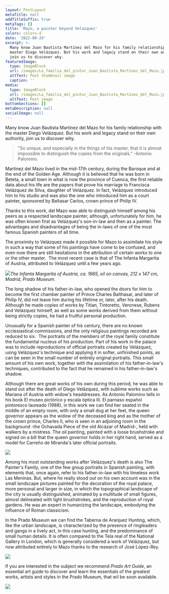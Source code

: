 ```yaml
---
layout: PostLayout
metaTitle: null
addTitleSuffix: true
metaTags: []
title: 'Mazo, a painter beyond Velazquez'
colors: colors-d
date: '2022-09-29'
excerpt: >-
  Many know Juan Bautista Martínez del Mazo for his family relationship with the
  master Diego Velázquez. But his work and legacy stand on their own authority,
  join us to discover why.
featuredImage:
  type: ImageBlock
  url: /images/La_familia_del_pintor_Juan_Bautista_Martínez_del_Mazo.jpg
  altText: Post thumbnail image
  caption: ''
media:
  type: ImageBlock
  url: /images/La_familia_del_pintor_Juan_Bautista_Martínez_del_Mazo.jpg
  altText: Post image
bottomSections: []
metaDescription: null
socialImage: null
---
```

Many know Juan Bautista Martínez del Mazo for his family relationship with the master Diego Velázquez. But his work and legacy stand on their own authority, join us to discover why.

> "So unique, and especially in the things of his master, that it is almost impossible to distinguish the copies from the originals." -Antonio Palomino.



Martínez del Mazo lived in the mid-17th century, during the Baroque and at the end of the Golden Age. Although it is believed that he was born in Beteta, a small town in what is now the province of Cuenca, the first reliable data about his life are the papers that prove his marriage to Francisca Velázquez de Silva, daughter of Velázquez. In fact, Velázquez introduced him to his studio and was also the one who introduced him as a court painter, sponsored by Baltasar Carlos, crown prince of Philip IV.


Thanks to this work, del Mazo was able to distinguish himself among his peers as a respected landscape painter, although, unfortunately for him, he was often known first as Velázquez's son-in-law and then as a painter. The advantages and disadvantages of being the in-laws of one of the most famous Spanish painters of all time.


The proximity to Velázquez made it possible for Mazo to assimilate his style in such a way that some of his paintings have come to be confused, and even now there are still hesitations in the attribution of certain works to one or the other master.  The most recent case is that of The Infanta Margarita of Austria, attributed to Velázquez until a few years ago.

![](https://dbe.rah.es/sites/default/files/styles/wide/public/imagenes/biografias/37980-Margarita-maria-teresa-de-austria.jpg)*The Infanta Margarita of Austria, ca. 1665, oil on canvas, 212 x 147 cm, Madrid, Prado Museum.*


The long shadow of his father-in-law, who opened the doors for him to become the first chamber painter of Prince Charles Balthasar, and later of Philip IV, did not leave him during his lifetime or, later, after his death. Although he made copies of works by Titian, Tintoretto, Veronese, Rubens and Velázquez himself, as well as some works derived from them without being strictly copies, he had a fruitful personal production.


Unusually for a Spanish painter of his century, there are no known ecclesiastical commissions, and the only religious paintings recorded are reduced to six.  The portraits of the members of the royal family constitute the fundamental nucleus of his production. Part of his work in the palace was to include reproductions of official portraits created by Velázquez, using Velázquez's technique and applying it in softer, unfinished points, as can be seen in the small number of entirely original portraits. This small amount of his own work, together with the assimilation of his father-in-law's techniques, contributed to the fact that he remained in his father-in-law's shadow.


Although there are great works of his own during this period, he was able to stand out after the death of Diego Velázquez, with sublime works such as Mariana of Austria with widow's headdresses. As Antonio Palomino tells in his book El museo pictórico y escala óptica III. El parnaso español pintoresco laureado (1988), in this work we can find her seated in the middle of an empty room, with only a small dog at her feet, the queen governor appears as the widow of the deceased king and as the mother of the crown prince, Charles II, who is seen in an adjoining room in the background -the Ochavada Piece of the old Alcázar of Madrid-, held with walkers by a mistress. The oil painting, painted with a loose brushstroke and signed on a bill that the queen governor holds in her right hand, served as a model for Carreño de Miranda's later official portraits.

![](https://2.bp.blogspot.com/-IJ0cMARDWW0/VTZem-2NrHI/AAAAAAAACqQ/87StoByVCCs/s1600/cii.png)

Among his most outstanding works after Velázquez's death is also The Painter's Family, one of the few group portraits in Spanish painting, with elements that, once again, refer to his father-in-law with his timeless work Las Meninas.
But, where he really stood out on his own account was in the small landscape pictures painted for the decoration of the royal palace, more personal and larger in size, in which the topographical landscape of the city is usually distinguished, animated by a multitude of small figures, almost delineated with light brushstrokes, and the reproduction of royal gardens. He was an expert in humanizing the landscape, embodying the influence of Roman classicism.


In the Prado Museum we can find the Taberna de Aranjuez Hunting, which, like the urban landscape, is characterized by the presence of ringleaders and gangs in a lively act, in this case hunting, and the predominance of small human details. It is often compared to the Tela real of the National Gallery in London, which is generally considered a work of Velázquez, but now attributed entirely to Mazo thanks to the research of José López-Rey.

![](https://upload.wikimedia.org/wikipedia/commons/c/c1/Velazquez-TelaReal.jpg)

If you are interested in the subject we recommend *Prado Art Guide*, an essential art guide to discover and learn the essentials of the greatest works, artists and styles in the Prado Museum, that wil be soon available.

![](/images/1659105482.png)
